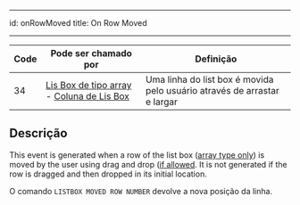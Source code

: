 - - -
id: onRowMoved title: On Row Moved
- - -

| Code | Pode ser chamado por                                                                                                                            | Definição                                                                |
| ---- | ----------------------------------------------------------------------------------------------------------------------------------------------- | ------------------------------------------------------------------------ |
| 34   | [Lis Box de tipo array](FormObjects/listbox_overview.md#array-Lis-boxes) - [Coluna de Lis Box](FormObjects/listbox_overview.md#Lis-box-columns) | Uma linha do list box é movida pelo usuário através de arrastar e largar |


## Descrição

This event is generated when a row of the list box ([array type only](FormObjects/listbox_overview.md#array-list-boxes)) is moved by the user using drag and drop ([if allowed](FormObjects/properties_Action.md#movable-rows). It is not generated if the row is dragged and then dropped in its initial location.

O comando `LISTBOX MOVED ROW NUMBER` devolve a nova posição da linha. 